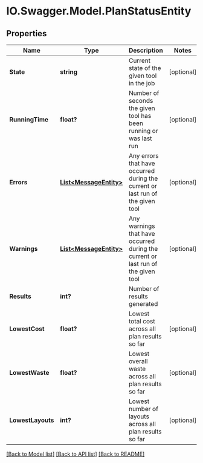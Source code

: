# IO.Swagger.Model.PlanStatusEntity
## Properties

Name | Type | Description | Notes
------------ | ------------- | ------------- | -------------
**State** | **string** | Current state of the given tool in the job | [optional] 
**RunningTime** | **float?** | Number of seconds the given tool has been running or was last run | [optional] 
**Errors** | [**List&lt;MessageEntity&gt;**](MessageEntity.md) | Any errors that have occurred during the current or last run of the given tool | [optional] 
**Warnings** | [**List&lt;MessageEntity&gt;**](MessageEntity.md) | Any warnings that have occurred during the current or last run of the given tool | [optional] 
**Results** | **int?** | Number of results generated | 
**LowestCost** | **float?** | Lowest total cost across all plan results so far | [optional] 
**LowestWaste** | **float?** | Lowest overall waste across all plan results so far | [optional] 
**LowestLayouts** | **int?** | Lowest number of layouts across all plan results so far | [optional] 

[[Back to Model list]](../README.md#documentation-for-models) [[Back to API list]](../README.md#documentation-for-api-endpoints) [[Back to README]](../README.md)

